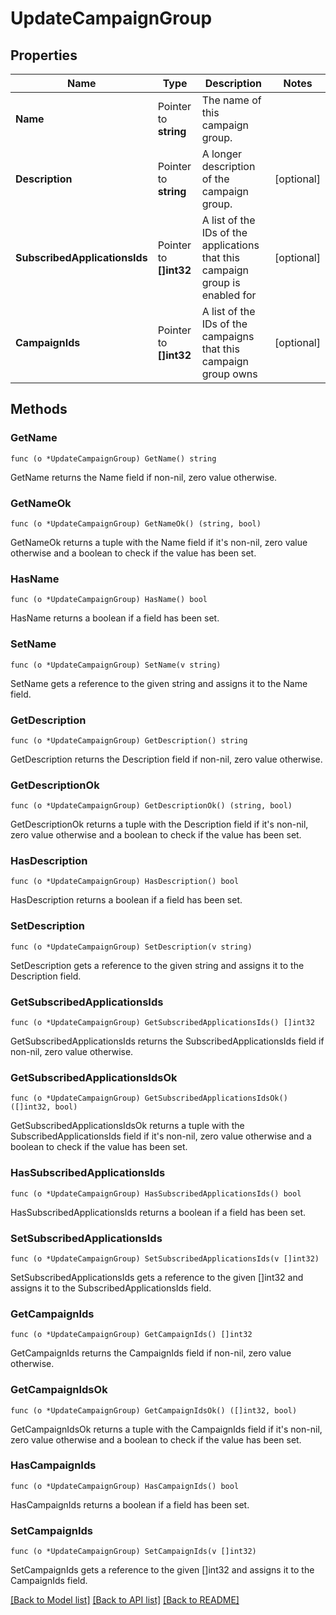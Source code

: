 # UpdateCampaignGroup

## Properties

Name | Type | Description | Notes
------------ | ------------- | ------------- | -------------
**Name** | Pointer to **string** | The name of this campaign group. | 
**Description** | Pointer to **string** | A longer description of the campaign group. | [optional] 
**SubscribedApplicationsIds** | Pointer to **[]int32** | A list of the IDs of the applications that this campaign group is enabled for | [optional] 
**CampaignIds** | Pointer to **[]int32** | A list of the IDs of the campaigns that this campaign group owns | [optional] 

## Methods

### GetName

`func (o *UpdateCampaignGroup) GetName() string`

GetName returns the Name field if non-nil, zero value otherwise.

### GetNameOk

`func (o *UpdateCampaignGroup) GetNameOk() (string, bool)`

GetNameOk returns a tuple with the Name field if it's non-nil, zero value otherwise
and a boolean to check if the value has been set.

### HasName

`func (o *UpdateCampaignGroup) HasName() bool`

HasName returns a boolean if a field has been set.

### SetName

`func (o *UpdateCampaignGroup) SetName(v string)`

SetName gets a reference to the given string and assigns it to the Name field.

### GetDescription

`func (o *UpdateCampaignGroup) GetDescription() string`

GetDescription returns the Description field if non-nil, zero value otherwise.

### GetDescriptionOk

`func (o *UpdateCampaignGroup) GetDescriptionOk() (string, bool)`

GetDescriptionOk returns a tuple with the Description field if it's non-nil, zero value otherwise
and a boolean to check if the value has been set.

### HasDescription

`func (o *UpdateCampaignGroup) HasDescription() bool`

HasDescription returns a boolean if a field has been set.

### SetDescription

`func (o *UpdateCampaignGroup) SetDescription(v string)`

SetDescription gets a reference to the given string and assigns it to the Description field.

### GetSubscribedApplicationsIds

`func (o *UpdateCampaignGroup) GetSubscribedApplicationsIds() []int32`

GetSubscribedApplicationsIds returns the SubscribedApplicationsIds field if non-nil, zero value otherwise.

### GetSubscribedApplicationsIdsOk

`func (o *UpdateCampaignGroup) GetSubscribedApplicationsIdsOk() ([]int32, bool)`

GetSubscribedApplicationsIdsOk returns a tuple with the SubscribedApplicationsIds field if it's non-nil, zero value otherwise
and a boolean to check if the value has been set.

### HasSubscribedApplicationsIds

`func (o *UpdateCampaignGroup) HasSubscribedApplicationsIds() bool`

HasSubscribedApplicationsIds returns a boolean if a field has been set.

### SetSubscribedApplicationsIds

`func (o *UpdateCampaignGroup) SetSubscribedApplicationsIds(v []int32)`

SetSubscribedApplicationsIds gets a reference to the given []int32 and assigns it to the SubscribedApplicationsIds field.

### GetCampaignIds

`func (o *UpdateCampaignGroup) GetCampaignIds() []int32`

GetCampaignIds returns the CampaignIds field if non-nil, zero value otherwise.

### GetCampaignIdsOk

`func (o *UpdateCampaignGroup) GetCampaignIdsOk() ([]int32, bool)`

GetCampaignIdsOk returns a tuple with the CampaignIds field if it's non-nil, zero value otherwise
and a boolean to check if the value has been set.

### HasCampaignIds

`func (o *UpdateCampaignGroup) HasCampaignIds() bool`

HasCampaignIds returns a boolean if a field has been set.

### SetCampaignIds

`func (o *UpdateCampaignGroup) SetCampaignIds(v []int32)`

SetCampaignIds gets a reference to the given []int32 and assigns it to the CampaignIds field.


[[Back to Model list]](../README.md#documentation-for-models) [[Back to API list]](../README.md#documentation-for-api-endpoints) [[Back to README]](../README.md)


